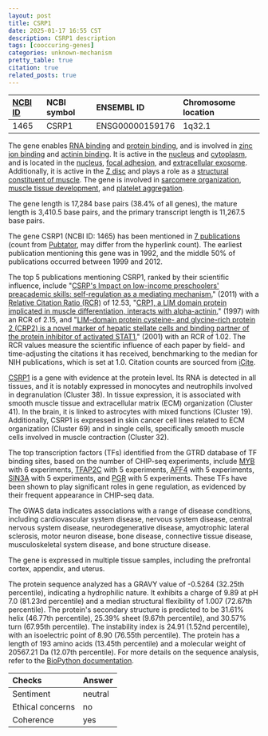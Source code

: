 ```yaml
---
layout: post
title: CSRP1
date: 2025-01-17 16:55 CST
description: CSRP1 description
tags: [cooccuring-genes]
categories: unknown-mechanism
pretty_table: true
citation: true
related_posts: true
---
```




| [NCBI ID](https://www.ncbi.nlm.nih.gov/gene/1465) | NCBI symbol | ENSEMBL ID | Chromosome location |
| :-------- | :------- | :-------- | :------- |
| 1465  | CSRP1 | ENSG00000159176 | 1q32.1 |



The gene enables [RNA binding](https://amigo.geneontology.org/amigo/term/GO:0003723) and [protein binding](https://amigo.geneontology.org/amigo/term/GO:0005515), and is involved in [zinc ion binding](https://amigo.geneontology.org/amigo/term/GO:0008270) and [actinin binding](https://amigo.geneontology.org/amigo/term/GO:0042805). It is active in the [nucleus](https://amigo.geneontology.org/amigo/term/GO:0005634) and [cytoplasm](https://amigo.geneontology.org/amigo/term/GO:0005737), and is located in the [nucleus](https://amigo.geneontology.org/amigo/term/GO:0005634), [focal adhesion](https://amigo.geneontology.org/amigo/term/GO:0005925), and [extracellular exosome](https://amigo.geneontology.org/amigo/term/GO:0070062). Additionally, it is active in the [Z disc](https://amigo.geneontology.org/amigo/term/GO:0030018) and plays a role as a [structural constituent of muscle](https://amigo.geneontology.org/amigo/term/GO:0008307). The gene is involved in [sarcomere organization](https://amigo.geneontology.org/amigo/term/GO:0045214), [muscle tissue development](https://amigo.geneontology.org/amigo/term/GO:0060537), and [platelet aggregation](https://amigo.geneontology.org/amigo/term/GO:0070527).


The gene length is 17,284 base pairs (38.4% of all genes), the mature length is 3,410.5 base pairs, and the primary transcript length is 11,267.5 base pairs.


The gene CSRP1 (NCBI ID: 1465) has been mentioned in [7 publications](https://pubmed.ncbi.nlm.nih.gov/?term=%22CSRP1%22) (count from [Pubtator](https://academic.oup.com/nar/article/47/W1/W587/5494727), may differ from the hyperlink count). The earliest publication mentioning this gene was in 1992, and the middle 50% of publications occurred between 1999 and 2012.


The top 5 publications mentioning CSRP1, ranked by their scientific influence, include "[CSRP's Impact on low-income preschoolers' preacademic skills: self-regulation as a mediating mechanism.](https://pubmed.ncbi.nlm.nih.gov/21291447)" (2011) with a [Relative Citation Ratio (RCR)](https://journals.plos.org/plosbiology/article?id=10.1371/journal.pbio.1002541) of 12.53, "[CRP1, a LIM domain protein implicated in muscle differentiation, interacts with alpha-actinin.](https://pubmed.ncbi.nlm.nih.gov/9314536)" (1997) with an RCR of 2.15, and "[LIM-domain protein cysteine- and glycine-rich protein 2 (CRP2) is a novel marker of hepatic stellate cells and binding partner of the protein inhibitor of activated STAT1.](https://pubmed.ncbi.nlm.nih.gov/11672422)" (2001) with an RCR of 1.02. The RCR values measure the scientific influence of each paper by field- and time-adjusting the citations it has received, benchmarking to the median for NIH publications, which is set at 1.0. Citation counts are sourced from [iCite](https://icite.od.nih.gov).


[CSRP1](https://www.proteinatlas.org/ENSG00000159176-CSRP1) is a gene with evidence at the protein level. Its RNA is detected in all tissues, and it is notably expressed in monocytes and neutrophils involved in degranulation (Cluster 38). In tissue expression, it is associated with smooth muscle tissue and extracellular matrix (ECM) organization (Cluster 41). In the brain, it is linked to astrocytes with mixed functions (Cluster 19). Additionally, CSRP1 is expressed in skin cancer cell lines related to ECM organization (Cluster 69) and in single cells, specifically smooth muscle cells involved in muscle contraction (Cluster 32).


The top transcription factors (TFs) identified from the GTRD database of TF binding sites, based on the number of CHIP-seq experiments, include [MYB](https://www.ncbi.nlm.nih.gov/gene/4602) with 6 experiments, [TFAP2C](https://www.ncbi.nlm.nih.gov/gene/7022) with 5 experiments, [AFF4](https://www.ncbi.nlm.nih.gov/gene/27125) with 5 experiments, [SIN3A](https://www.ncbi.nlm.nih.gov/gene/25942) with 5 experiments, and [PGR](https://www.ncbi.nlm.nih.gov/gene/5241) with 5 experiments. These TFs have been shown to play significant roles in gene regulation, as evidenced by their frequent appearance in CHIP-seq data.



The GWAS data indicates associations with a range of disease conditions, including cardiovascular system disease, nervous system disease, central nervous system disease, neurodegenerative disease, amyotrophic lateral sclerosis, motor neuron disease, bone disease, connective tissue disease, musculoskeletal system disease, and bone structure disease.



The gene is expressed in multiple tissue samples, including the prefrontal cortex, appendix, and uterus.




The protein sequence analyzed has a GRAVY value of -0.5264 (32.25th percentile), indicating a hydrophilic nature. It exhibits a charge of 9.89 at pH 7.0 (81.23rd percentile) and a median structural flexibility of 1.007 (72.67th percentile). The protein's secondary structure is predicted to be 31.61% helix (46.77th percentile), 25.39% sheet (9.67th percentile), and 30.57% turn (67.95th percentile). The instability index is 24.91 (1.52nd percentile), with an isoelectric point of 8.90 (76.55th percentile). The protein has a length of 193 amino acids (13.45th percentile) and a molecular weight of 20567.21 Da (12.07th percentile). For more details on the sequence analysis, refer to the [BioPython documentation](https://biopython.org/docs/1.75/api/Bio.SeqUtils.ProtParam.html).





| Checks    | Answer |
| :-------- | :------- |
| Sentiment  | neutral   |
| Ethical concerns | no     |
| Coherence    | yes    |